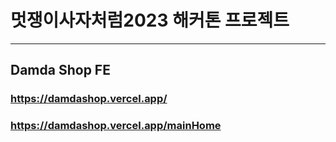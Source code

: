 # 멋쟁이사자처럼2023 해커톤 프로젝트

---

## Damda Shop FE

### https://damdashop.vercel.app/
### https://damdashop.vercel.app/mainHome
